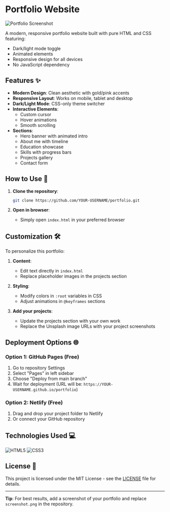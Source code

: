 # Portfolio Website

![Portfolio Screenshot](./screenshot.png) <!-- Add a screenshot later -->

A modern, responsive portfolio website built with pure HTML and CSS featuring:
- Dark/light mode toggle
- Animated elements
- Responsive design for all devices
- No JavaScript dependency

## Features ✨

- **Modern Design**: Clean aesthetic with gold/pink accents
- **Responsive Layout**: Works on mobile, tablet and desktop
- **Dark/Light Mode**: CSS-only theme switcher
- **Interactive Elements**: 
  - Custom cursor
  - Hover animations
  - Smooth scrolling
- **Sections**:
  - Hero banner with animated intro
  - About me with timeline
  - Education showcase
  - Skills with progress bars
  - Projects gallery
  - Contact form

## How to Use 🚀

1. **Clone the repository**:
   ```bash
   git clone https://github.com/YOUR-USERNAME/portfolio.git
   ```

2. **Open in browser**:
   - Simply open `index.html` in your preferred browser

## Customization 🛠️

To personalize this portfolio:

1. **Content**:
   - Edit text directly in `index.html`
   - Replace placeholder images in the projects section

2. **Styling**:
   - Modify colors in `:root` variables in CSS
   - Adjust animations in `@keyframes` sections

3. **Add your projects**:
   - Update the projects section with your own work
   - Replace the Unsplash image URLs with your project screenshots

## Deployment Options 🌐

### Option 1: GitHub Pages (Free)
1. Go to repository Settings
2. Select "Pages" in left sidebar
3. Choose "Deploy from main branch"
4. Wait for deployment (URL will be: `https://YOUR-USERNAME.github.io/portfolio`)

### Option 2: Netlify (Free)
1. Drag and drop your project folder to Netlify
2. Or connect your GitHub repository

## Technologies Used 💻

![HTML5](https://img.shields.io/badge/HTML5-E34F26?style=for-the-badge&logo=html5&logoColor=white)
![CSS3](https://img.shields.io/badge/CSS3-1572B6?style=for-the-badge&logo=css3&logoColor=white)

## License 📄

This project is licensed under the MIT License - see the [LICENSE](LICENSE) file for details.

---

**Tip**: For best results, add a screenshot of your portfolio and replace `screenshot.png` in the repository.
